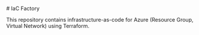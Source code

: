 \# IaC Factory



This repository contains infrastructure-as-code for Azure (Resource Group, Virtual Network) using Terraform.

